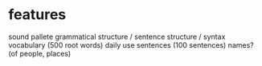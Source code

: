 # features
sound pallete
grammatical structure / sentence structure / syntax
vocabulary (500 root words)
daily use sentences (100 sentences)
names? (of people, places)

